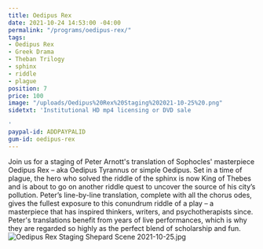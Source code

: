 ```yaml
---
title: Oedipus Rex
date: 2021-10-24 14:53:00 -04:00
permalink: "/programs/oedipus-rex/"
tags:
- Oedipus Rex
- Greek Drama
- Theban Trilogy
- sphinx
- riddle
- plague
position: 7
price: 100
image: "/uploads/Oedipus%20Rex%20Staging%202021-10-25%20.png"
sidetxt: 'Institutional HD mp4 licensing or DVD sale

'
paypal-id: ADDPAYPALID
gum-id: oedipus-rex
---
```


Join us for a staging of Peter Arnott's translation of Sophocles' masterpiece Oedipus Rex – aka Oedipus Tyrannus or simple Oedipus.  Set in a time of plague, the hero who solved the riddle of the sphinx is now King of Thebes and is about to go on another riddle quest to uncover the source of his city’s pollution.  Peter’s line-by-line translation, complete with all the chorus odes, gives the fullest exposure to this conundrum riddle of a play – a masterpiece that has inspired thinkers, writers, and psychotherapists since.  Peter's translations benefit from years of live performances, which is why they are regarded so highly as the perfect blend of scholarship and fun.![Oedipus Rex Staging Shepard Scene 2021-10-25.jpg](/uploads/Oedipus%20Rex%20Staging%20Shepard%20Scene%202021-10-25.jpg)